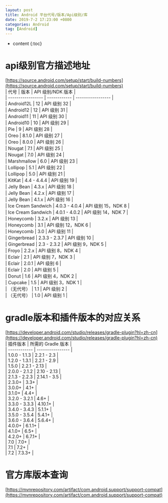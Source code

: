 ```yaml
---
layout: post
title: Android 平台代号/版本/Api级别/库
date: 2019-7-2 17:23:00 +0800
categories: Android
tag: [Android]
---
```


* content
{:toc}


api级别官方描述地址
=======================================
[https://source.android.com/setup/start/build-numbers](https://source.android.com/setup/start/build-numbers)  
| 代号               | 版本          | API 级别/NDK 版本  |  
| ----------------- | ------------ | ----------------- |  
| Android12L         | 12            | API 级别 32        |  
| Android12          | 12            | API 级别 31        |  
| Android11          | 11            | API 级别 30        |  
| Android10          | 10            | API 级别 29        |  
| Pie                | 9             | API 级别 28        |  
| Oreo               | 8.1.0         | API 级别 27        |  
| Oreo               | 8.0.0         | API 级别 26        |  
| Nougat             | 7.1           | API 级别 25        |  
| Nougat             | 7.0           | API 级别 24        |  
| Marshmallow        | 6.0           | API 级别 23        |  
| Lollipop           | 5.1           | API 级别 22        |  
| Lollipop           | 5.0           | API 级别 21        |  
| KitKat             | 4.4 - 4.4.4   | API 级别 19        |  
| Jelly Bean         | 4.3.x         | API 级别 18        |  
| Jelly Bean         | 4.2.x         | API 级别 17        |  
| Jelly Bean         | 4.1.x         | API 级别 16        |  
| Ice Cream Sandwich | 4.0.3 - 4.0.4 | API 级别 15，NDK 8 |  
| Ice Cream Sandwich | 4.0.1 - 4.0.2 | API 级别 14，NDK 7 |  
| Honeycomb          | 3.2.x         | API 级别 13        |  
| Honeycomb          | 3.1           | API 级别 12，NDK 6 |  
| Honeycomb          | 3.0           | API 级别 11        |  
| Gingerbread        | 2.3.3 - 2.3.7 | API 级别 10        |  
| Gingerbread        | 2.3 - 2.3.2   | API 级别 9，NDK 5  |  
| Froyo              | 2.2.x         | API 级别 8，NDK 4  |  
| Eclair             | 2.1           | API 级别 7，NDK 3  |  
| Eclair             | 2.0.1         | API 级别 6         |  
| Eclair             | 2.0           | API 级别 5         |  
| Donut              | 1.6           | API 级别 4，NDK 2  |  
| Cupcake            | 1.5           | API 级别 3，NDK 1  |  
| （无代号）         | 1.1           | API 级别 2         |  
| （无代号）         | 1.0           | API 级别 1         |  

gradle版本和插件版本的对应关系
=======================================
[https://developer.android.com/studio/releases/gradle-plugin?hl=zh-cn](https://developer.android.com/studio/releases/gradle-plugin?hl=zh-cn)  
| 插件版本      | 所需的 Gradle 版本 |  
| ------------ | ---------------- |  
| 1.0.0 - 1.1.3 | 2.2.1 - 2.3        |  
| 1.2.0 - 1.3.1 | 2.2.1 - 2.9        |  
| 1.5.0         | 2.2.1 - 2.13       |  
| 2.0.0 - 2.1.2 | 2.10 - 2.13        |  
| 2.1.3 - 2.2.3 | 2.14.1 - 3.5       |  
| 2.3.0+        | 3.3+               |  
| 3.0.0+        | 4.1+               |  
| 3.1.0+        | 4.4+               |  
| 3.2.0 - 3.2.1 | 4.6+               |  
| 3.3.0 - 3.3.3 | 4.10.1+            |  
| 3.4.0 - 3.4.3 | 5.1.1+             |  
| 3.5.0 - 3.5.4 | 5.4.1+             |  
| 3.6.0 - 3.6.4 | 5.6.4+             |  
| 4.0.0+        | 6.1.1+             |  
| 4.1.0+        | 6.5+               |  
| 4.2.0+        | 6.7.1+             |  
| 7.0           | 7.0+               |  
| 7.1           | 7.2+               |  
| 7.2           | 7.3.3+             |  

官方库版本查询
=======================================
[https://mvnrepository.com/artifact/com.android.support/support-compat](https://mvnrepository.com/artifact/com.android.support/support-compat)